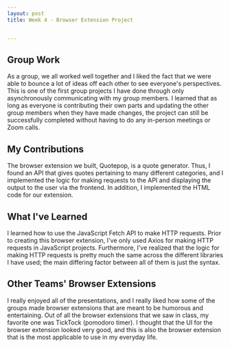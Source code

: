 ```yaml
---
layout: post
title: Week 4 - Browser Extension Project 


---
```



## Group Work 

As a group, we all worked well together and I liked the fact that we were able to bounce a lot of ideas off each other to see everyone's perspectives. This is one of the first group projects I have done through only asynchronously communicating with my group members. I learned that as long as everyone is contributing their own parts and updating the other group members when they have made changes, the project can still be successfully completed without having to do any in-person meetings or Zoom calls. 

## My Contributions 

The browser extension we built, Quotepop, is a quote generator. Thus, I found an API that gives quotes pertaining to many different categories, and I implemented the logic for making requests to the API and displaying the output to the user via the frontend. In addition, I implemented the HTML code for our extension. 

## What I've Learned 

I learned how to use the JavaScript Fetch API to make HTTP requests. Prior to creating this browser extension, I've only used Axios for making HTTP requests in JavaScript projects. Furthermore, I've realized that the logic for making HTTP requests is pretty much the same across the different libraries I have used; the main differing factor between all of them is just the syntax. 

## Other Teams' Browser Extensions 

I really enjoyed all of the presentations, and I really liked how some of the groups made browser extensions that are meant to be humorous and entertaining. Out of all the browser extensions that we saw in class, my favorite one was TickTock (pomodoro timer). I thought that the UI for the browser extension looked very good, and this is also the browser extension that is the most applicable to use in my everyday life. 





